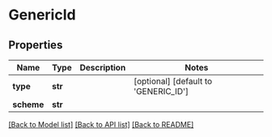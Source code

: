 # GenericId

## Properties
Name | Type | Description | Notes
------------ | ------------- | ------------- | -------------
**type** | **str** |  | [optional] [default to 'GENERIC_ID']
**scheme** | **str** |  | 

[[Back to Model list]](../README.md#documentation-for-models) [[Back to API list]](../README.md#documentation-for-api-endpoints) [[Back to README]](../README.md)

